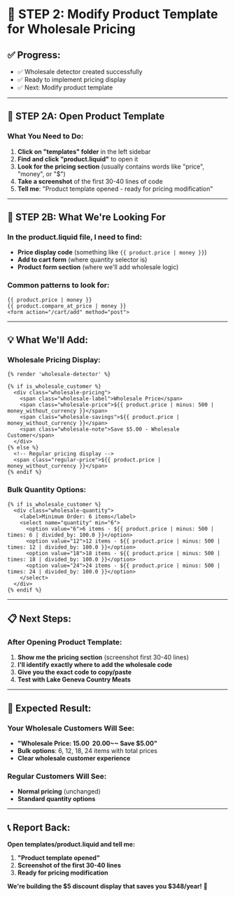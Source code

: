 # 🎯 STEP 2: Modify Product Template for Wholesale Pricing

## ✅ **Progress:**
- ✅ Wholesale detector created successfully
- ✅ Ready to implement pricing display
- ✅ Next: Modify product template

---

## 🔧 **STEP 2A: Open Product Template**

### **What You Need to Do:**
1. **Click on "templates" folder** in the left sidebar
2. **Find and click "product.liquid"** to open it
3. **Look for the pricing section** (usually contains words like "price", "money", or "$")
4. **Take a screenshot** of the first 30-40 lines of code
5. **Tell me**: "Product template opened - ready for pricing modification"

---

## 🎯 **STEP 2B: What We're Looking For**

### **In the product.liquid file, I need to find:**
- **Price display code** (something like `{{ product.price | money }}`)
- **Add to cart form** (where quantity selector is)
- **Product form section** (where we'll add wholesale logic)

### **Common patterns to look for:**
```liquid
{{ product.price | money }}
{{ product.compare_at_price | money }}
<form action="/cart/add" method="post">
```

---

## 💡 **What We'll Add:**

### **Wholesale Pricing Display:**
```liquid
{% render 'wholesale-detector' %}

{% if is_wholesale_customer %}
  <div class="wholesale-pricing">
    <span class="wholesale-label">Wholesale Price</span>
    <span class="wholesale-price">${{ product.price | minus: 500 | money_without_currency }}</span>
    <span class="wholesale-savings">${{ product.price | money_without_currency }}</span>
    <span class="wholesale-note">Save $5.00 - Wholesale Customer</span>
  </div>
{% else %}
  <!-- Regular pricing display -->
  <span class="regular-price">${{ product.price | money_without_currency }}</span>
{% endif %}
```

### **Bulk Quantity Options:**
```liquid
{% if is_wholesale_customer %}
  <div class="wholesale-quantity">
    <label>Minimum Order: 6 items</label>
    <select name="quantity" min="6">
      <option value="6">6 items - ${{ product.price | minus: 500 | times: 6 | divided_by: 100.0 }}</option>
      <option value="12">12 items - ${{ product.price | minus: 500 | times: 12 | divided_by: 100.0 }}</option>
      <option value="18">18 items - ${{ product.price | minus: 500 | times: 18 | divided_by: 100.0 }}</option>
      <option value="24">24 items - ${{ product.price | minus: 500 | times: 24 | divided_by: 100.0 }}</option>
    </select>
  </div>
{% endif %}
```

---

## 📋 **Next Steps:**

### **After Opening Product Template:**
1. **Show me the pricing section** (screenshot first 30-40 lines)
2. **I'll identify exactly where to add the wholesale code**
3. **Give you the exact code to copy/paste**
4. **Test with Lake Geneva Country Meats**

---

## 🎯 **Expected Result:**

### **Your Wholesale Customers Will See:**
- **"Wholesale Price: $15.00 ~~$20.00~~ Save $5.00"**
- **Bulk options**: 6, 12, 18, 24 items with total prices
- **Clear wholesale customer experience**

### **Regular Customers Will See:**
- **Normal pricing** (unchanged)
- **Standard quantity options**

---

## 📞 **Report Back:**
**Open templates/product.liquid and tell me:**
1. **"Product template opened"**
2. **Screenshot of the first 30-40 lines**
3. **Ready for pricing modification**

**We're building the $5 discount display that saves you $348/year!** 🚀

